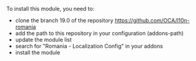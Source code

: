 To install this module, you need to:

- clone the branch 19.0 of the repository
  <https://github.com/OCA/l10n-romania>
- add the path to this repository in your configuration (addons-path)
- update the module list
- search for "Romania - Localization Config" in your addons
- install the module
